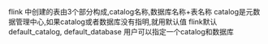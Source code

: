 flink 中创建的表由3个部分构成,catalog名称,数据库名称+表名称
catalog是元数据管理中心,如果catalog或者数据库没有指明,就用默认值
flink默认 default_catalog, default_database
用户可以指定一个catalog和数据库